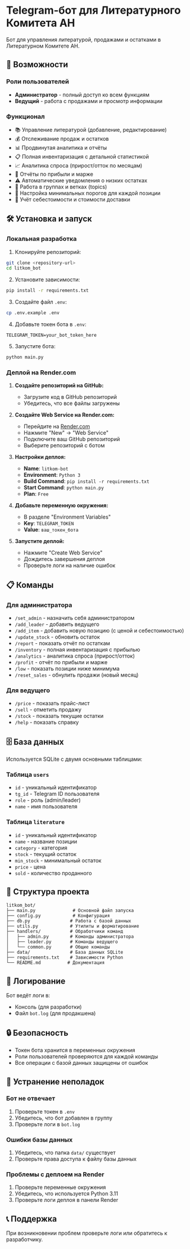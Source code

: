 # Telegram-бот для Литературного Комитета АН

Бот для управления литературой, продажами и остатками в Литературном Комитете АН.

## 🚀 Возможности

### Роли пользователей
- **Администратор** - полный доступ ко всем функциям
- **Ведущий** - работа с продажами и просмотр информации

### Функционал
- 📚 Управление литературой (добавление, редактирование)
- 💰 Отслеживание продаж и остатков
- 📊 Продвинутая аналитика и отчёты
- 📋 Полная инвентаризация с детальной статистикой
- 📈 Аналитика спроса (прирост/отток по месяцам)
- 💎 Отчёты по прибыли и марже
- ⚠️ Автоматические уведомления о низких остатках
- 🔄 Работа в группах и ветках (topics)
- 🎯 Настройка минимальных порогов для каждой позиции
- 💸 Учёт себестоимости и стоимости доставки

## 🛠 Установка и запуск

### Локальная разработка

1. Клонируйте репозиторий:
```bash
git clone <repository-url>
cd litkom_bot
```

2. Установите зависимости:
```bash
pip install -r requirements.txt
```

3. Создайте файл `.env`:
```bash
cp .env.example .env
```

4. Добавьте токен бота в `.env`:
```
TELEGRAM_TOKEN=your_bot_token_here
```

5. Запустите бота:
```bash
python main.py
```

### Деплой на Render.com

1. **Создайте репозиторий на GitHub:**
   - Загрузите код в GitHub репозиторий
   - Убедитесь, что все файлы загружены

2. **Создайте Web Service на Render.com:**
   - Перейдите на [Render.com](https://render.com)
   - Нажмите "New" → "Web Service"
   - Подключите ваш GitHub репозиторий
   - Выберите репозиторий с ботом

3. **Настройки деплоя:**
   - **Name**: `litkom-bot`
   - **Environment**: `Python 3`
   - **Build Command**: `pip install -r requirements.txt`
   - **Start Command**: `python main.py`
   - **Plan**: `Free`

4. **Добавьте переменную окружения:**
   - В разделе "Environment Variables"
   - **Key**: `TELEGRAM_TOKEN`
   - **Value**: `ваш_токен_бота`

5. **Запустите деплой:**
   - Нажмите "Create Web Service"
   - Дождитесь завершения деплоя
   - Проверьте логи на наличие ошибок

## 📋 Команды

### Для администратора
- `/set_admin` - назначить себя администратором
- `/add_leader` - добавить ведущего
- `/add_item` - добавить новую позицию (с ценой и себестоимостью)
- `/update_stock` - обновить остаток
- `/report` - показать отчёт по остаткам
- `/inventory` - полная инвентаризация с прибылью
- `/analytics` - аналитика спроса (прирост/отток)
- `/profit` - отчёт по прибыли и марже
- `/low` - показать позиции ниже минимума
- `/reset_sales` - обнулить продажи (новый месяц)

### Для ведущего
- `/price` - показать прайс-лист
- `/sell` - отметить продажу
- `/stock` - показать текущие остатки
- `/help` - показать справку

## 🗄 База данных

Используется SQLite с двумя основными таблицами:

### Таблица `users`
- `id` - уникальный идентификатор
- `tg_id` - Telegram ID пользователя
- `role` - роль (admin/leader)
- `name` - имя пользователя

### Таблица `literature`
- `id` - уникальный идентификатор
- `name` - название позиции
- `category` - категория
- `stock` - текущий остаток
- `min_stock` - минимальный остаток
- `price` - цена
- `sold` - количество проданного

## 🔧 Структура проекта

```
litkom_bot/
├── main.py              # Основной файл запуска
├── config.py            # Конфигурация
├── db.py               # Работа с базой данных
├── utils.py            # Утилиты и форматирование
├── handlers/           # Обработчики команд
│   ├── admin.py        # Команды администратора
│   ├── leader.py       # Команды ведущего
│   └── common.py       # Общие команды
├── data/               # База данных SQLite
├── requirements.txt    # Зависимости Python
└── README.md          # Документация
```

## 📝 Логирование

Бот ведёт логи в:
- Консоль (для разработки)
- Файл `bot.log` (для продакшена)

## 🔒 Безопасность

- Токен бота хранится в переменных окружения
- Роли пользователей проверяются для каждой команды
- Все операции с базой данных защищены от ошибок

## 🐛 Устранение неполадок

### Бот не отвечает
1. Проверьте токен в `.env`
2. Убедитесь, что бот добавлен в группу
3. Проверьте логи в `bot.log`

### Ошибки базы данных
1. Убедитесь, что папка `data/` существует
2. Проверьте права доступа к файлу базы данных

### Проблемы с деплоем на Render
1. Проверьте переменные окружения
2. Убедитесь, что используется Python 3.11
3. Проверьте логи деплоя в панели Render

## 📞 Поддержка

При возникновении проблем проверьте логи или обратитесь к разработчику.
